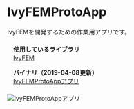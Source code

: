 ﻿IvyFEMProtoApp  
==============  

IvyFEMを開発するための作業用アプリです。  
　  
　**使用しているライブラリ**  
　[IvyFEM](https://github.com/ryujimiya/IvyFEM/)  

　**バイナリ（2019-04-08更新）**  
　[IvyFEMProtoAppアプリ](https://github.com/ryujimiya/IvyFEMProtoApp/blob/master/publish/)  
　  
![IvyFEMProtoAppアプリ](https://pbs.twimg.com/media/DjHvvKfUcAEMU_H.jpg)  
　  

